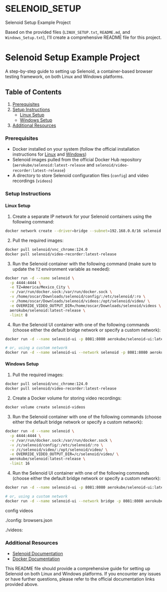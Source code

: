 # SELENOID_SETUP
Selenoid Setup Example Project

Based on the provided files (`LINUX_SETUP.txt`, `README.md`, and `Windows_Setup.txt`), I'll create a comprehensive README file for this project.

**Selenoid Setup Example Project**
====================================

A step-by-step guide to setting up Selenoid, a container-based browser testing framework, on both Linux and Windows platforms.

Table of Contents
-----------------

1. [Prerequisites](#prerequisites)
2. [Setup Instructions](#setup-instructions)
	* [Linux Setup](#linux-setup)
	* [Windows Setup](#windows-setup)
3. [Additional Resources](#additional-resources)

### Prerequisites

* Docker installed on your system (follow the official installation instructions for [Linux](https://docs.docker.com/engine/install/linux/) and [Windows](https://docs.docker.com/docker-for-windows/))
* Selenoid images pulled from the official Docker Hub repository (`aerokube/selenoid:latest-release` and `selenoid/video-recorder:latest-release`)
* A directory to store Selenoid configuration files (`config`) and video recordings (`videos`)

### Setup Instructions

#### Linux Setup

1. Create a separate IP network for your Selenoid containers using the following command:
```bash
docker network create --driver=bridge --subnet=192.168.0.0/16 selenoid
```
2. Pull the required images:
```bash
docker pull selenoid/vnc_chrome:124.0
docker pull selenoid/video-recorder:latest-release
```
3. Run the Selenoid container with the following command (make sure to update the `TZ` environment variable as needed):
```bash
docker run -d --name selenoid \
  -p 4444:4444 \
  -e TZ=America/Mexico_City \
  -v /var/run/docker.sock:/var/run/docker.sock \
  -v /home/oscar/Downloads/selenoid/config/:/etc/selenoid/:ro \
  -v /home/oscar/Downloads/selenoid/videos:/opt/selenoid/video/ \
  -e OVERRIDE_VIDEO_OUTPUT_DIR=/home/oscar/Downloads/selenoid/videos \
  aerokube/selenoid:latest-release \
  -limit 8
```
4. Run the Selenoid UI container with one of the following commands (choose either the default bridge network or specify a custom network):
```bash
docker run -d --name selenoid-ui -p 8081:8080 aerokube/selenoid-ui:latest-release --selenoid-uri=http://selenoid:4444

# or, using a custom network
docker run -d --name selenoid-ui --network selenoid -p 8081:8080 aerokube/selenoid-ui:latest-release --selenoid-uri=http://selenoid:4444
```
#### Windows Setup

1. Pull the required images:
```bash
docker pull selenoid/vnc_chrome:124.0
docker pull selenoid/video-recorder:latest-release
```
2. Create a Docker volume for storing video recordings:
```bash
docker volume create selenoid-videos
```
3. Run the Selenoid container with one of the following commands (choose either the default bridge network or specify a custom network):
```bash
docker run -d --name selenoid \
  -p 4444:4444 \
  -v /var/run/docker.sock:/var/run/docker.sock \
  -v /c/selenoid/config/:/etc/selenoid/:ro \
  -v /c/selenoid/video/:/opt/selenoid/video/ \
  -e OVERRIDE_VIDEO_OUTPUT_DIR=/c/selenoid/video/ \
  aerokube/selenoid:latest-release \
  -limit 16
```
4. Run the Selenoid UI container with one of the following commands (choose either the default bridge network or specify a custom network):
```bash
docker run -d --name selenoid-ui -p 8081:8080 aerokube/selenoid-ui:latest-release --selenoid-uri=http://selenoid:4444

# or, using a custom network
docker run -d --name selenoid-ui --network bridge -p 8081:8080 aerokube/selenoid-ui:latest-release --selenoid-uri=http://selenoid:4444
```
config  videos

./config:
browsers.json

./videos:

### Additional Resources

* [Selenoid Documentation](https://aerokube.com/docs/selenoid/)
* [Docker Documentation](https://docs.docker.com/)

This README file should provide a comprehensive guide for setting up Selenoid on both Linux and Windows platforms. If you encounter any issues or have further questions, please refer to the official documentation links provided above.



